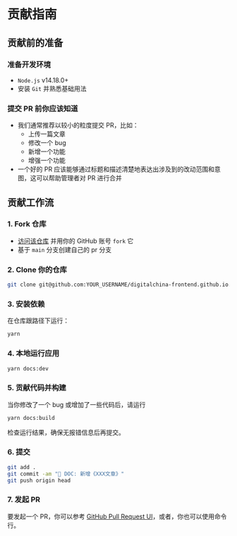# 贡献指南

## 贡献前的准备

### 准备开发环境

- `Node.js` v14.18.0+
- 安装 `Git` 并熟悉基础用法

### 提交 PR 前你应该知道

- 我们通常推荐以较小的粒度提交 PR，比如：
  - 上传一篇文章
  - 修改一个 bug
  - 新增一个功能
  - 增强一个功能
- 一个好的 PR 应该能够通过标题和描述清楚地表达出涉及到的改动范围和意图，这可以帮助管理者对 PR 进行合并

## 贡献工作流

### 1. Fork 仓库

- [访问该仓库](https://github.com/digitalchina-frontend/digitalchina-frontend.github.io) 并用你的 GitHub 账号 `fork` 它
- 基于 `main` 分支创建自己的 pr 分支

### 2. Clone 你的仓库

```bash
git clone git@github.com:YOUR_USERNAME/digitalchina-frontend.github.io.git
```

### 3. 安装依赖

在仓库跟路径下运行：

```bash
yarn
```

### 4. 本地运行应用

```bash
yarn docs:dev
```

### 5. 贡献代码并构建

当你修改了一个 bug 或增加了一些代码后，请运行

```bash
yarn docs:build
```

检查运行结果，确保无报错信息后再提交。

### 6. 提交

```bash
git add .
git commit -am "📖 DOC: 新增《XXX文章》"
git push origin head
```

### 7. 发起 PR

要发起一个 PR，你可以参考 [GitHub Pull Request UI](https://docs.github.com/cn/pull-requests/collaborating-with-pull-requests/proposing-changes-to-your-work-with-pull-requests/creating-a-pull-request)，或者，你也可以使用命令行。
